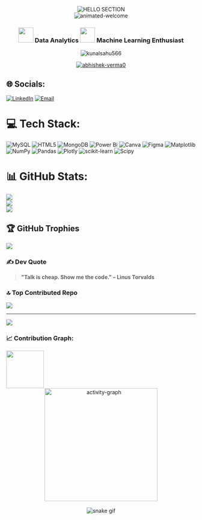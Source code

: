 
<p align="center">
  <img src="https://readme-typing-svg.herokuapp.com/?font=Righteous&size=35&center=true&vCenter=true&width=500&height=70&duration=4000&lines=Hi+There!+👋;+I'm+Kunal+Sahu!" alt="HELLO SECTION">
  <br>
  <img src="https://user-images.githubusercontent.com/74038190/212284100-561aa473-3905-4a80-b561-0d28506553ee.gif" alt="animated-welcome">
</p>



<h3 align="center"> <img src="https://user-images.githubusercontent.com/74038190/235223599-0eadbd7c-c916-4f24-af9d-9242730e6172.gif" width="40">  Data Analytics  <img src="https://github.com/Anmol-Baranwal/Cool-GIFs-For-GitHub/assets/74038190/42077049-1939-493e-9a19-47ca5db36643" width="40">  Machine Learning Enthusiast </h3>

<div align="center">
  <p>
    <img src="https://komarev.com/ghpvc/?username=kunalsahu566&label=Profile%20views&color=0e75b6&style=flat" alt="kunalsahu566" />
  </p>
</div>


<p align="center" > <a href="https://github.com/ryo-ma/github-profile-trophy"><img src="https://github-profile-trophy.vercel.app/?username=Abhishek-Verma0&theme=algolia&title=Followers,Stars,Repositories,Commits,PullRequest,Experience&column=6&margin-w=15&margin-h=15" alt="abhishek-verma0" /></a> </p>
</div>


## 🌐 Socials:
[![LinkedIn](https://img.shields.io/badge/LinkedIn-%230077B5.svg?logo=linkedin&logoColor=white)](https://linkedin.com/in/kunalsahu11)  [![Email](https://img.shields.io/badge/Email-D14836?logo=gmail&logoColor=white)](mailto:kunalsahu319@gmail.com)



# 💻 Tech Stack:
![MySQL](https://img.shields.io/badge/mysql-4479A1.svg?style=plastic&logo=mysql&logoColor=white) 
![HTML5](https://img.shields.io/badge/html5-%23E34F26.svg?style=plastic&logo=html5&logoColor=white) 
![MongoDB](https://img.shields.io/badge/MongoDB-%234ea94b.svg?style=plastic&logo=mongodb&logoColor=white) 
![Power Bi](https://img.shields.io/badge/power_bi-F2C811?style=plastic&logo=powerbi&logoColor=black) 
![Canva](https://img.shields.io/badge/Canva-%2300C4CC.svg?style=plastic&logo=Canva&logoColor=white) 
![Figma](https://img.shields.io/badge/figma-%23F24E1E.svg?style=plastic&logo=figma&logoColor=white) 
![Matplotlib](https://img.shields.io/badge/Matplotlib-%23ffffff.svg?style=plastic&logo=Matplotlib&logoColor=black) 
![NumPy](https://img.shields.io/badge/numpy-%23013243.svg?style=plastic&logo=numpy&logoColor=white) 
![Pandas](https://img.shields.io/badge/pandas-%23150458.svg?style=plastic&logo=pandas&logoColor=white) 
![Plotly](https://img.shields.io/badge/Plotly-%233F4F75.svg?style=plastic&logo=plotly&logoColor=white) 
![scikit-learn](https://img.shields.io/badge/scikit--learn-%23F7931E.svg?style=plastic&logo=scikit-learn&logoColor=white) 
![Scipy](https://img.shields.io/badge/SciPy-%230C55A5.svg?style=plastic&logo=scipy&logoColor=%white)

# 📊 GitHub Stats:
![](https://github-readme-stats.vercel.app/api?username=kunalsahu566&theme=dark&hide_border=false&include_all_commits=true&count_private=false)<br/>
![](https://nirzak-streak-stats.vercel.app/?user=kunalsahu566&theme=dark&hide_border=false)<br/>
![](https://github-readme-stats.vercel.app/api/top-langs/?username=kunalsahu566&theme=dark&hide_border=false&include_all_commits=true&count_private=false&layout=compact)

## 🏆 GitHub Trophies
![](https://github-profile-trophy.vercel.app/?username=kunalsahu566&theme=radical&no-frame=false&no-bg=true&margin-w=4)

### ✍️ Dev Quote
> **"Talk is cheap. Show me the code."
> – Linus Torvalds**

### 🔝 Top Contributed Repo
![](https://github-contributor-stats.vercel.app/api?username=kunalsahu566&limit=5&theme=dark&combine_all_yearly_contributions=true)

---
[![](https://visitcount.itsvg.in/api?id=kunalsahu566&icon=0&color=0)](https://visitcount.itsvg.in)

<!-- Proudly created with GPRM ( https://gprm.itsvg.in ) -->

### 📈 Contribution Graph:
<img src="https://user-images.githubusercontent.com/74038190/212284100-561aa473-3905-4a80-b561-0d28506553ee.gif" width="100vw">

<div align="center">
  <img src="https://github-readme-activity-graph.vercel.app/graph?username=kunalsahu566&radius=16&theme=redical&area=true&order=5" height="300" alt="activity-graph" />
</div>

<br>

<div align="center">
  <img src="https://github.com/kunalsahu566/kunalsahu566/blob/output/github-snake-dark.svg" alt="snake gif" />
</div>

